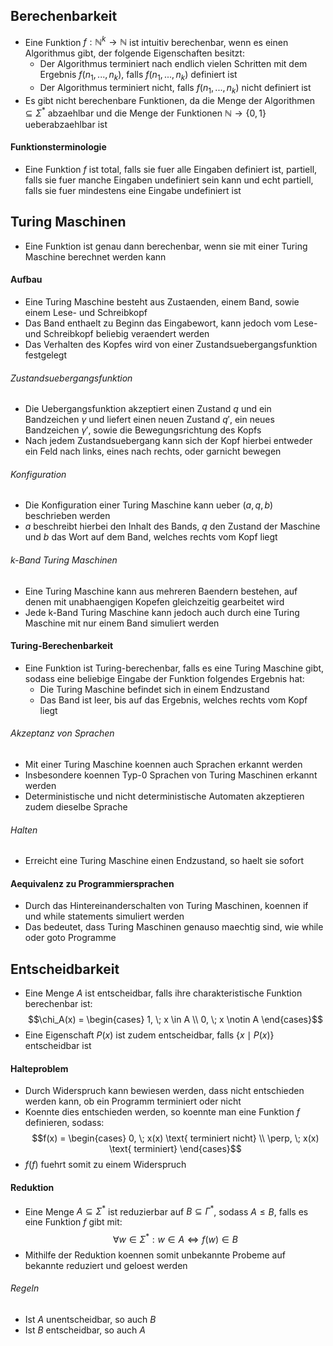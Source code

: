 ## Berechenbarkeit
- Eine Funktion $f: \mathbb{N}^k \to \mathbb{N}$ ist intuitiv berechenbar, wenn es einen Algorithmus gibt, der folgende Eigenschaften besitzt:
	- Der Algorithmus terminiert nach endlich vielen Schritten mit dem Ergebnis $f(n_1, ..., n_k)$, falls $f(n_1, ..., n_k)$ definiert ist
	- Der Algorithmus terminiert nicht, falls $f(n_1, ..., n_k)$ nicht definiert ist
- Es gibt nicht berechenbare Funktionen, da die Menge der Algorithmen $\subseteq \Sigma^*$ abzaehlbar und die Menge der Funktionen $\mathbb{N} \to \{0, 1\}$ ueberabzaehlbar ist
#### Funktionsterminologie
- Eine Funktion $f$ ist total, falls sie fuer alle Eingaben definiert ist, partiell, falls sie fuer manche Eingaben undefiniert sein kann und echt partiell, falls sie fuer mindestens eine Eingabe undefiniert ist
## Turing Maschinen
- Eine Funktion ist genau dann berechenbar, wenn sie mit einer Turing Maschine berechnet werden kann
#### Aufbau
- Eine Turing Maschine besteht aus Zustaenden, einem Band, sowie einem Lese- und Schreibkopf
- Das Band enthaelt zu Beginn das Eingabewort, kann jedoch vom Lese- und Schreibkopf beliebig veraendert werden
- Das Verhalten des Kopfes wird von einer Zustandsuebergangsfunktion festgelegt
###### Zustandsuebergangsfunktion
- Die Uebergangsfunktion akzeptiert einen Zustand $q$ und ein Bandzeichen $\gamma$ und liefert einen neuen Zustand $q'$, ein neues Bandzeichen $\gamma '$, sowie die Bewegungsrichtung des Kopfs
- Nach jedem Zustandsuebergang kann sich der Kopf hierbei entweder ein Feld nach links, eines nach rechts, oder garnicht bewegen 
###### Konfiguration
- Die Konfiguration einer Turing Maschine kann ueber $(a, q, b)$ beschrieben werden
- $a$ beschreibt hierbei den Inhalt des Bands, $q$ den Zustand der Maschine und $b$ das Wort auf dem Band, welches rechts vom Kopf liegt
###### k-Band Turing Maschinen
- Eine Turing Maschine kann aus mehreren Baendern bestehen, auf denen mit unabhaengigen Kopefen gleichzeitig gearbeitet wird
- Jede k-Band Turing Maschine kann jedoch auch durch eine Turing Maschine mit nur einem Band simuliert werden
#### Turing-Berechenbarkeit
- Eine Funktion ist Turing-berechenbar, falls es eine Turing Maschine gibt, sodass eine beliebige Eingabe der Funktion folgendes Ergebnis hat:
	- Die Turing Maschine befindet sich in einem Endzustand 
	- Das Band ist leer, bis auf das Ergebnis, welches rechts vom Kopf liegt
###### Akzeptanz von Sprachen
- Mit einer Turing Maschine koennen auch Sprachen erkannt werden
- Insbesondere koennen Typ-0 Sprachen von Turing Maschinen erkannt werden
- Deterministische und nicht deterministische Automaten akzeptieren zudem dieselbe Sprache
###### Halten
- Erreicht eine Turing Maschine einen Endzustand, so haelt sie sofort
#### Aequivalenz zu Programmiersprachen
- Durch das Hintereinanderschalten von Turing Maschinen, koennen if und while statements simuliert werden
- Das bedeutet, dass Turing Maschinen genauso maechtig sind, wie while oder goto Programme
## Entscheidbarkeit
- Eine Menge $A$ ist entscheidbar, falls ihre charakteristische Funktion berechenbar ist:
$$\chi_A(x) = \begin{cases}
1, \; x \in A \\
0, \; x \notin A
\end{cases}$$
- Eine Eigenschaft $P(x)$ ist zudem entscheidbar, falls $\{x \mid P(x)\}$ entscheidbar ist
#### Halteproblem
- Durch Widerspruch kann bewiesen werden, dass nicht entschieden werden kann, ob ein Programm terminiert oder nicht
- Koennte dies entschieden werden, so koennte man eine Funktion $f$ definieren, sodass:
$$f(x) = \begin{cases}
0, \; x(x) \text{ terminiert nicht} \\
\perp, \; x(x) \text{ terminiert}
\end{cases}$$
- $f(f)$ fuehrt somit zu einem Widerspruch
#### Reduktion
- Eine Menge $A \subseteq \Sigma^*$ ist reduzierbar auf $B \subseteq \Gamma^*$, sodass $A \leq B$, falls es eine Funktion $f$ gibt mit:
$$\forall w \in \Sigma^*: w \in A \Leftrightarrow f(w) \in B$$
- Mithilfe der Reduktion koennen somit unbekannte Probeme auf bekannte reduziert und geloest werden
###### Regeln
- Ist $A$ unentscheidbar, so auch $B$
- Ist $B$ entscheidbar, so auch $A$